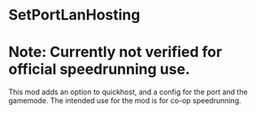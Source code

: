 # SetPortLanHosting
# Note: Currently not verified for official speedrunning use.


This mod adds an option to quickhost, and a config for the port and the gamemode. 
The intended use for the mod is for co-op speedrunning.
